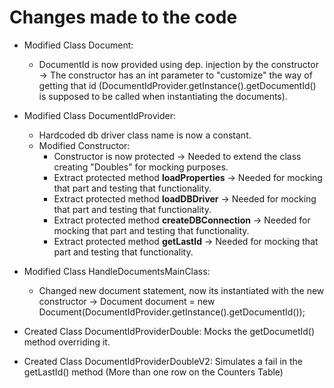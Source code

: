 # Changes made to the code

- Modified Class Document:
  - DocumentId is now provided using dep. injection by the    constructor -> The constructor has an int parameter to "customize" the way of getting that id (DocumentIdProvider.getInstance().getDocumentId() is supposed to be called when instantiating the documents).

- Modified Class DocumentIdProvider:
    - Hardcoded db driver class name is now a constant.
    - Modified Constructor:
        - Constructor is now protected -> Needed to extend the class creating "Doubles" for mocking purposes.
        - Extract protected method **loadProperties** -> Needed for mocking that part and testing that functionality.
        - Extract protected method **loadDBDriver** -> Needed for mocking that part and testing that functionality.
        - Extract protected method **createDBConnection** -> Needed for mocking that part and testing that functionality.
         - Extract protected method **getLastId** -> Needed for mocking that part and testing that functionality.

- Modified Class HandleDocumentsMainClass:
    - Changed new document statement, now its instantiated with the new constructor -> Document document = new Document(DocumentIdProvider.getInstance().getDocumentId());

- Created Class DocumentIdProviderDouble: Mocks the getDocumetId() method overriding it.

- Created Class DocumentIdProviderDoubleV2: Simulates a fail in the getLastId() method (More than one row on the Counters Table)